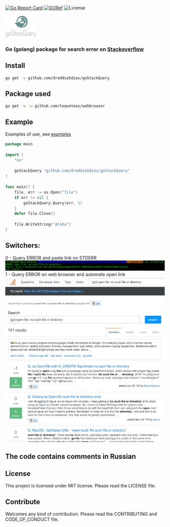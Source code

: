 [![Go Report Card](https://goreportcard.com/badge/github.com/dreddsa5dies/goStackQuery)](https://goreportcard.com/report/github.com/dreddsa5dies/goStackQuery) [![GORef](https://godoc.org/github.com/dreddsa5dies/goStackQuery?status.svg)](https://godoc.org/github.com/dreddsa5dies/goStackQuery) ![License](https://img.shields.io/badge/License-MIT-blue.svg)

![IMAGE](img/logo.png)

### Go (golang) package for search error on [Stackoverflow](https://stackoverflow.com)

## Install
```bash
go get -v github.com/dreddsa5dies/goStackQuery
```

## Package used
```bash
go get -v -u github.com/toqueteos/webbrowser
```

## Example
Examples of use, see [examples](https://github.com/dreddsa5dies/goStackQuery/tree/master/_examples)
```Go
package main

import (
	"os"

	goStackQuery "github.com/dreddsa5dies/goStackQuery"
)

func main() {
	file, err := os.Open("file")
	if err != nil {
		goStackQuery.Query(err, 1)
	}
	defer file.Close()

	file.WriteString("Aloha")
}
```

## Switchers:
0 - Query ERROR and paste link on STDERR  
![IMAGE](img/switcher_0.png)  
1 - Query ERROR on web browser and automate open link  
![IMAGE](img/switcher_1.png)

## The code contains comments in Russian

## License
This project is licensed under MIT license. Please read the LICENSE file.

## Contribute
Welcomes any kind of contribution. Please read the CONTRIBUTING and CODE_OF_CONDUCT file.
